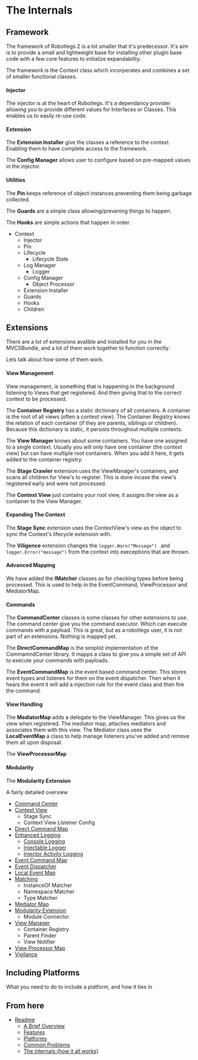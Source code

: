 The Internals
=============

Framework
---------

The framework of Robotlegs 2 is a lot smaller that it's predecessor. It's aim is to provide a small and lightweight base for installing other plugin base code with a few core features to initialize expandability.

The framework is the Context class which incorperates and combines a set of smaller functional classes.

#### Injector

The injector is at the heart of Robotlegs. It's a dependancy provider allowing you to provide different values for Interfaces or Classes. This enables us to easily re-use code.

#### Extension

The **Extension Installer** give the classes a reference to the context. Enabling them to have complete access to the framework.

The **Config Manager** allows user to configure based on pre-mapped values in the injector.

#### Utilities

The **Pin** keeps reference of object instances preventing them being garbage collected.

The **Guards** are a simple class allowing/prevening things to happen.

The **Hooks** are simple actions that happen in order.

* Context
	* Injector
	* Pin
	* Lifecycle
		* Lifecycle State
	* Log Manager
		* Logger
	* Config Manager
		* Object Processor
	* Extension Installer
	* Guards
	* Hooks
	* Children

Extensions
----------

There are a lot of extensions avalible and installed for you in the MVCSBundle, and a lot of them work together to function correctly.

Lets talk about how some of them work.

#### View Management

View management, is something that is happening in the background listening to Views that get registered. And then giving that to the correct context to be processed.

The **Container Registry** has a static dictionary of all containers. A container is the root of all views (often a context view). The Container Registry knows the relation of each container (if they are parents, siblings or children). Because this dictionary is static, it persists throughout multiple contexts.

The **View Manager** knows about some containers. You have one assigned to a single context. Usually you will only have one container (the context view) but can have multiple root containers. When you add it here, it gets added to the container registry.

The **Stage Crawler** extension uses the ViewManager's containers, and scans all children for View's to register. This is done incase the view's registered early and were not processed.

The **Context View** just contains your root view, it assigns the view as a container to the View Manager.

#### Expanding The Context

The **Stage Sync** extension uses the ContextView's view as the object to sync the Context's lifecycle extension with.


The **Viligence** extension changes the ```logger.Warn("Message") ``` and ```logger.Error("message")``` from the context into execeptions that are thrown.

#### Advanced Mapping

We have added the **IMatcher** classes as for checking types before being processed. This is used to help in the EventCommand, ViewProcessor and MediatorMap.

#### Commands

The **CommandCenter** classes is some classes for other extensions to use. The command center give you the command executor. Which can execute commands with a payload. This is great, but as a robotlegs user, it is not part of an extensions. Nothing is mapped yet.

The **DirectCommandMap** is the simplist implementation of the CommamndCenter library. It mapps a class to give you a simple set of API to execute your commands with payloads.

The **EventCommandMap** is the event based command center. This stores event types and listenes for them on the event dispatcher. Then when it hears the event it will add a injection rule for the event class and then fire the command.

#### View Handling

The **MediatorMap** adds a delegate to the ViewManager. This gives us the view when registered. The mediator map, attaches mediators and associates them with this view.
The Mediator class uses the **LocalEventMap** a class to help manage listeners you've added and remove them all upon disposal.

The **ViewProcessorMap**

#### Modularity

The **Modularity Extension**

A fairly detailed overview

* [Command Center](../src/robotlegs/bender/extensions/commandCenter/readme.md)
* [Context View](../src/robotlegs/bender/extensions/contextView/readme.md)
	* Stage Sync
	* Context View Listener Config
* [Direct Command Map](../src/robotlegs/bender/extensions/directCommandMap/readme.md)
* [Enhanced Logging](../src/robotlegs/bender/extensions/enhancedLogging/readme.md)
	* [Console Logging](../src/robotlegs/bender/extensions/enhancedLogging/readme.md#TraceLoggerExtension)
	* [Injectable Logger](../src/robotlegs/bender/extensions/enhancedLogging/readme.md#InjectableLoggerExtension)
	* [Injector Activity Logging](../src/robotlegs/bender/extensions/enhancedLogging/readme.md#InjectorActivityLoggingExtension)
* [Event Command Map](../src/robotlegs/bender/extensions/eventCommandMap/readme.md)
* [Event Dispatcher](../src/robotlegs/bender/extensions/eventDispatcher/readme.md)
* [Local Event Map](../src/robotlegs/bender/extensions/localEventMap/readme.md)
* [Matching](../src/robotlegs/bender/extensions/matching/readme.md)
	* InstanceOf Matcher
	* Namespace Matcher
	* Type Matcher
* [Mediator Map](../src/robotlegs/bender/extensions/mediatorMap/readme.md)
* [Modularity Extension](../src/robotlegs/bender/extensions/modularity/readme.md)
	* Module Connector
* [View Manager](../src/robotlegs/bender/extensions/viewManager/readme.md)
	* Container Registry
	* Parent Finder
	* View Notifier
* [View Processor Map](../src/robotlegs/bender/extensions/viewProcessorMap/readme.md)
* [Vigilance](../src/robotlegs/bender/extensions/vigilance/readme.md)

Including Platforms
-------------------

What you need to do to include a platform, and how it ties in


From here
------------

* [Readme](../README.md)
	* [A Brief Overview](./ABriefOverview.md)
	* [Features](./Features.md)
	* [Platforms](./Platforms.md)
	* [Common Problems](./CommonProblems.md)
	* [The internals (how it all works)](./TheInternals.md)